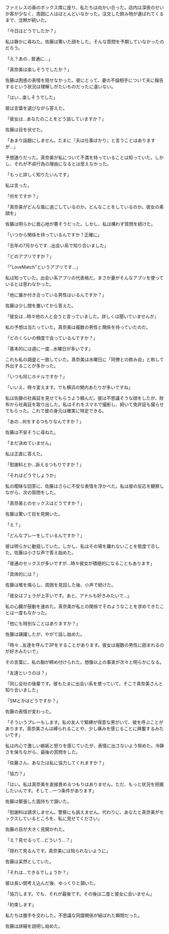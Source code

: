 ファミレスの奥のボックス席に座り、私たちは向かい合った。店内は深夜のせいか客が少なく、周囲に人はほとんどいなかった。注文した飲み物が運ばれてくるまで、沈黙が続いた。

「今日はどうでしたか？」

私は静かに尋ねた。佐藤は驚いた顔をした。そんな質問を予期していなかったのだろう。

「え？あの…普通に…」

「真奈美は楽しそうでしたか？」

佐藤は困惑の表情を隠せなかった。彼にとって、妻の不倫相手について夫に報告するという状況は理解しがたいものだったに違いない。

「はい…楽しそうでした」

彼は言葉を選びながら答えた。

「彼女は…あなたのことをどう話していますか？」

佐藤は目を伏せた。

「あまり話題にしません。たまに『夫は仕事ばかり』と言うことはありますが…」

予想通りだった。真奈美が私について不満を持っていることは知っていた。しかし、それが不貞行為の理由になるとは思えなかった。

「もっと詳しく知りたいんです」

私は言った。

「何をですか？」

「真奈美がどんな風に過ごしているのか。どんなことをしているのか。彼女の素顔を」

佐藤は明らかに居心地が悪そうだった。しかし、私は構わず質問を続けた。

「いつから関係を持っているんですか？正確に」

「去年の7月からです…出会い系で知り合いました」

「どのアプリですか？」

「"LoveMatch"というアプリです…」

私は知っていた。出会い系アプリの代表格だ。まさか妻がそんなアプリを使っているとは思わなかった。

「他に誰か付き合っている男性はいるんですか？」

佐藤は少し間を置いてから答えた。

「彼女は…時々他の人と会うと言っていました。詳しくは聞いていませんが」

私の予想は当たっていた。真奈美は複数の男性と関係を持っていたのだ。

「どのくらいの頻度で会っているんですか？」

「基本的には週に一度…水曜日が多いです」

これも私の調査と一致していた。真奈美は水曜日に「同僚との飲み会」と称して外出することが多かった。

「いつも同じホテルですか？」

「いいえ、時々変えます。でも横浜の関内あたりが多いですね」

私は佐藤の社員証を見せてもらうよう頼んだ。彼は不思議そうな顔をしたが、財布から社員証を取り出した。私はそれをスマホで撮影し、続いて免許証も撮らせてもらった。これで彼の身元は確実に特定できる。

「あの…何をするつもりなんですか？」

佐藤は不安そうに尋ねた。

「まだ決めていません」

私は正直に答えた。

「慰謝料とか…訴えるつもりですか？」

「それはどうでしょうか」

私の曖昧な回答に、佐藤はさらに不安な表情を浮かべた。私は彼の反応を観察しながら、次の質問をした。

「真奈美とのセックスはどうですか？」

佐藤は驚いて目を見開いた。

「え？」

「どんなプレーをしているんですか？」

彼は明らかに動揺していた。しかし、私はその場を離れないことを態度で示した。佐藤は小さな声で答え始めた。

「普通のセックスが多いですが…時々彼女が積極的になることもあります」

「具体的には？」

佐藤は喉を鳴らし、周囲を見回した後、小声で続けた。

「彼女はフェラが上手いです。あと、アナルも好きみたいで…」

私の心臓が鼓動を速めた。真奈美が私との関係でそのようなことを求めてきたことは一度もなかった。

「他にも特別なことはありますか？」

佐藤は躊躇したが、やがて話し始めた。

「時々…友達を呼んで3Pをすることがあります。彼女は複数の男性に囲まれるのが好きみたいで」

その言葉に、私の胸が締め付けられた。想像以上の事実が次々と明らかになる。

「友達というのは？」

「同じ会社の後輩です。彼もたまに出会い系を使っていて、そこで真奈美さんと知り合いました」

「SMとかはどうですか？」

佐藤の表情が変わった。

「そういうプレーもします。私の友人で緊縛が得意な男がいて、彼を呼ぶことがあります。真奈美さんは縛られることや、少し痛みを感じることに興奮するみたいです」

私は内心で激しい嫉妬と怒りを感じていたが、表情に出さないよう努めた。冷静さを保ちながら、最後の質問をした。

「佐藤さん、あなたは私に協力してくれますか？」

「協力？」

「はい。私は真奈美を直接責めるつもりはありません。ただ、もっと状況を把握したいんです。そして…一つ条件があります」

佐藤は緊張した面持ちで頷いた。

「慰謝料は請求しません。警察にも訴えません。代わりに、あなたと真奈美がセックスしているところを、私に見せてください」

佐藤の目が大きく見開かれた。

「え？見せるって…どういう…？」

「隠れて見るんです。真奈美には知られないように」

佐藤は呆然としていた。

「それは…できるでしょうか？」

彼は長い間考え込んだ後、ゆっくりと頷いた。

「協力します。でも、それが最後です。その後は二度と彼女に会いません」

「約束します」

私たちは握手を交わした。不思議な同盟関係が結ばれた瞬間だった。

佐藤は詳細を説明し始めた。